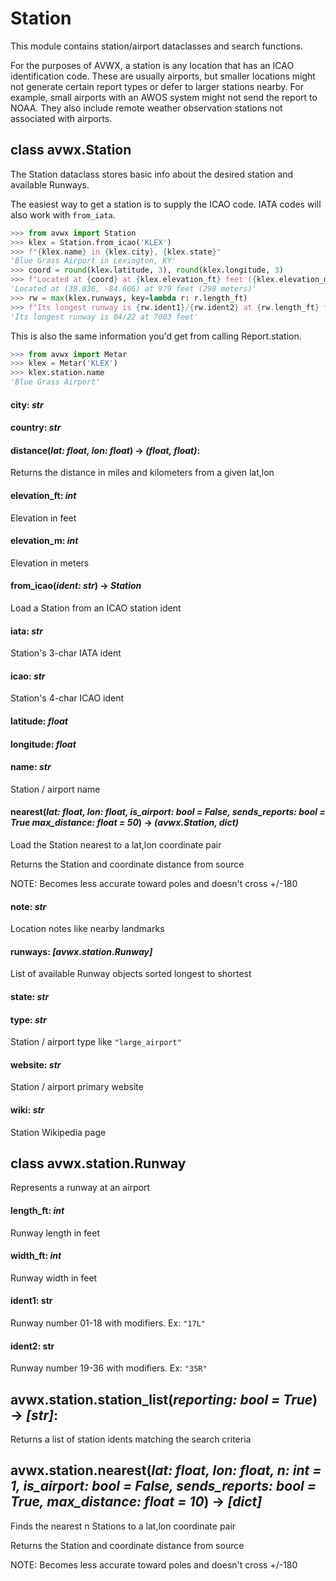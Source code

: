 # Station

This module contains station/airport dataclasses and search functions.

For the purposes of AVWX, a station is any location that has an ICAO identification code. These are usually airports, but smaller locations might not generate certain report types or defer to larger stations nearby. For example, small airports with an AWOS system might not send the report to NOAA. They also include remote weather observation stations not associated with airports.

## class avwx.Station

The Station dataclass stores basic info about the desired station and available Runways.

The easiest way to get a station is to supply the ICAO code. IATA codes will also work with `from_iata`.

```python
>>> from avwx import Station
>>> klex = Station.from_icao('KLEX')
>>> f"{klex.name} in {klex.city}, {klex.state}"
'Blue Grass Airport in Lexington, KY'
>>> coord = round(klex.latitude, 3), round(klex.longitude, 3)
>>> f"Located at {coord} at {klex.elevation_ft} feet ({klex.elevation_m} meters)"
'Located at (38.036, -84.606) at 979 feet (298 meters)'
>>> rw = max(klex.runways, key=lambda r: r.length_ft)
>>> f"Its longest runway is {rw.ident1}/{rw.ident2} at {rw.length_ft} feet"
'Its longest runway is 04/22 at 7003 feet'
```

This is also the same information you'd get from calling Report.station.

```python
>>> from avwx import Metar
>>> klex = Metar('KLEX')
>>> klex.station.name
'Blue Grass Airport'
```

#### **city**: *str*

#### **country**: *str*

#### **distance**(*lat: float, lon: float*) -> *(float, float)*:

Returns the distance in miles and kilometers from a given lat,lon

#### **elevation_ft**: *int*

Elevation in feet

#### **elevation_m**: *int*

Elevation in meters

#### **from_icao**(*ident: str*) -> *Station*

Load a Station from an ICAO station ident

#### **iata**: *str*

Station's 3-char IATA ident

#### **icao**: *str*

Station's 4-char ICAO ident

#### **latitude**: *float*

#### **longitude**: *float*

#### **name**: *str*

Station / airport name

#### **nearest**(*lat: float, lon: float, is_airport: bool = False, sends_reports: bool = True max_distance: float = 50*) -> *(avwx.Station, dict)*

Load the Station nearest to a lat,lon coordinate pair

Returns the Station and coordinate distance from source

NOTE: Becomes less accurate toward poles and doesn't cross +/-180

#### **note**: *str*

Location notes like nearby landmarks

#### **runways**: *[avwx.station.Runway]*

List of available Runway objects sorted longest to shortest

#### **state**: *str*

#### **type**: *str*

Station / airport type like `"large_airport"`

#### **website**: *str*

Station / airport primary website

#### **wiki**: *str*

Station Wikipedia page

## class avwx.station.Runway

Represents a runway at an airport

#### **length_ft**: *int*

Runway length in feet

#### **width_ft**: *int*

Runway width in feet

#### **ident1**: str

Runway number 01-18 with modifiers. Ex: `"17L"`

#### **ident2**: str

Runway number 19-36 with modifiers. Ex: `"35R"`

## avwx.station.**station_list**(*reporting: bool = True*) -> *[str]*:

Returns a list of station idents matching the search criteria

## avwx.station.**nearest**(*lat: float, lon: float, n: int = 1, is_airport: bool = False, sends_reports: bool = True, max_distance: float = 10*) -> *[dict]*

Finds the nearest n Stations to a lat,lon coordinate pair

Returns the Station and coordinate distance from source

NOTE: Becomes less accurate toward poles and doesn't cross +/-180
